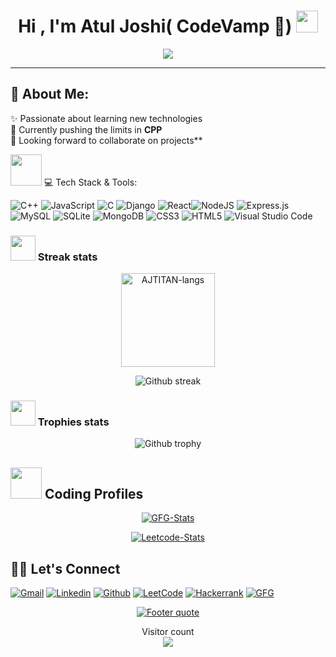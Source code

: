 <h1 align="center">Hi , I'm Atul Joshi( CodeVamp 🧛) <img src="https://media.giphy.com/media/hvRJCLFzcasrR4ia7z/giphy.gif" width="35"></h1>
<p align="center">
  <a href="https://github.com/DenverCoder1/readme-typing-svg"><img src="https://readme-typing-svg.herokuapp.com?lines=Computer+Engineering+Student;Aspiring+CPP+Programmer;Always%20Eager%20to%20learn%20new%20things&center=true&width=600&height=80"></a>
</p>
<hr/>

## 💫 About Me:
✨ Passionate about learning new technologies<br>🌱 Currently pushing the limits in <b>CPP</b><br><!-- 🔭 Working on a <b>Subscription based eCommerce Website</b><br> -->👯 Looking forward to collaborate on projects**<br>

<img src="https://media2.giphy.com/media/QssGEmpkyEOhBCb7e1/giphy.gif?cid=ecf05e47a0n3gi1bfqntqmob8g9aid1oyj2wr3ds3mg700bl&rid=giphy.gif" width="50px" height="50px"> 💻 Tech Stack & Tools:
<!-- ![Python](https://img.shields.io/badge/python-3670A0?style=for-the-badge&logo=python&logoColor=ffdd54) -->
<!--![Java](https://img.shields.io/badge/java-%23ED8B00.svg?style=for-the-badge&logo=java&logoColor=white)--> 
![C++](https://img.shields.io/badge/C++-5C2D91?style=for-the-badge&logo=c++&logoColor=white) ![JavaScript](https://img.shields.io/badge/javascript-%23323330.svg?style=for-the-badge&logo=javascript&logoColor=%23F7DF1E) ![C](https://img.shields.io/badge/c-%2300599C.svg?style=for-the-badge&logo=c&logoColor=white) ![Django](https://img.shields.io/badge/django-%23092E20.svg?style=for-the-badge&logo=django&logoColor=white) ![React](https://img.shields.io/badge/react-%2320232a.svg?style=for-the-badge&logo=react&logoColor=%2361DAFB)![NodeJS](https://img.shields.io/badge/node.js-6DA55F?style=for-the-badge&logo=node.js&logoColor=white) ![Express.js](https://img.shields.io/badge/express.js-%23404d59.svg?style=for-the-badge&logo=express&logoColor=%2361DAFB) ![MySQL](https://img.shields.io/badge/mysql-%2300f.svg?style=for-the-badge&logo=mysql&logoColor=white) ![SQLite](https://img.shields.io/badge/sqlite-%2307405e.svg?style=for-the-badge&logo=sqlite&logoColor=white) ![MongoDB](https://img.shields.io/badge/MongoDB-%234ea94b.svg?style=for-the-badge&logo=mongodb&logoColor=white) ![CSS3](https://img.shields.io/badge/css3-%231572B6.svg?style=for-the-badge&logo=css3&logoColor=white) ![HTML5](https://img.shields.io/badge/html5-%23E34F26.svg?style=for-the-badge&logo=html5&logoColor=white)
 ![Visual Studio Code](https://img.shields.io/badge/Visual%20Studio%20Code-0078d7.svg?style=for-the-badge&logo=visual-studio-code&logoColor=white) 
<!-- ### <img src="https://media.giphy.com/media/swhRkVYLJDrCE/giphy.gif" width = "40> Language Stats
 <div align="center">

  <a>[![Top Langs](https://github-readme-stats.vercel.app/api/top-langs/?username=AJTITAN)](https://github.com/AJTITAN/github-readme-stats)</a>

</div> -->
### <img src="https://media4.giphy.com/media/QM3HY1v4Eym58qiY1i/giphy.gif?cid=790b7611e82baed6147e3d312c0cc603a3b114d27fae9bc0&rid=giphy.gif&ct=s" width="40"> Streak stats
<div align="center">
<img height="150em" src="https://github-readme-stats.vercel.app/api/top-langs/?username=AJTITAN&layout=compact&show_icon=true&theme=algolia" alt="AJTITAN-langs"/>
<!-- <img height="150em" src="https://github-readme-stats.vercel.app/api/?username=TangoBeee&layout=compact&show_icon=true&theme=algolia" alt="TangoBee-stats"/> -->
</div>
<div align="center">

  <a>![Github streak][github-streak]</a>

</div>

### <img src="https://media2.giphy.com/media/CCXzSZGI8TsIvYZjWo/200w.webp" width="40"> Trophies stats
<div align="center">

  <a>![Github trophy][github-trophy]</a>

</div>

## <img src="https://github.com/TheDudeThatCode/TheDudeThatCode/blob/master/Assets/Developer.gif" width="50" />  Coding Profiles  
<div align="center">
    
  <a href="">[![GFG-Stats][gfg-stats-url]][gfg-url]</a>
  
  <a href="">[![Leetcode-Stats][leetcode-stats-url]][leetcode-url]</a>

</div>


## 🙋‍♂️ Let's Connect
[![Gmail][gmail-shield]][gmail-url]
[![Linkedin][linkedin-shield]][linkedin-url]
[![Github][github-shield]][github-url]
[![LeetCode][leetcode-shield]][leetcode-url]
[![Hackerrank][hackerrank-shield]][hackerrank-url]
[![GFG][gfg-shield]][gfg-url]
<br>

<div align="center">

  <a href="https://github.com/AtulJoshi1206">![Footer quote][quote-url]</a>

</div>
<p align="center"> 
  Visitor count<br>
  <img src="https://profile-counter.glitch.me/AtulJoshi1206/count.svg" />
</p>


<!-- MARKDOWN LINKS & IMAGES -->
[visitors-badge]: https://visitor-badge.glitch.me/badge?page_id=AtulJoshi1206
[github-stars-shield]: https://img.shields.io/github/stars/Atul_Joshi?style=social
[github-stats]:https://githubreadmestats.vercel.app/apiusername=AtulJoshi1206&theme=algolia&show_icons=true&include_all_commits=false&count_private=true&cache_seconds=7200
[leetcode-stats-url]: https://leetcard.jacoblin.cool/Atul_joshi?theme=dark&font=Roboto&ext=heatmap
[gfg-stats-url]: https://geeks-for-geeks-stats-api-napiyo.vercel.app/?userName=atuljoshi1206
[leetcode-url]: https://leetcode.com/Atul_joshi/
[gfg-url]: https://auth.geeksforgeeks.org/user/atuljoshi1206
[github-followers-shield]: https://img.shields.io/github/followers/AtulJoshi1206?style=social
[github-language]: https://github-readme-stats.vercel.app/api/top-langs/?username=AtulJoshi1206&theme=algolia
[github-streak]: https://streak-stats.demolab.com?user=AtulJoshi1206&theme=algolia
[github-trophy]: https://github-profile-trophy.vercel.app/?username=AtulJoshi1206&theme=algolia
[leetcode-problems-badge]: https://badges.peiyuan.ch/leetcode/Atul_joshi/solved?color=orange&logo=leetcode
[gfg-rank-shield]: https://img.shields.io/badge/Institute%20Rank-150-green?labelColor=white&logo=geeksforgeeks&style=flat
[leetcode-url]: https://leetcode.com/Atul_joshi/
[gfg-url]: https://auth.geeksforgeeks.org/user/atuljoshi1206
[hackerrank-shield]: https://img.shields.io/badge/-Atul_Joshi-black?style=flat&logo=hackerrank
[hackerrank-url]: https://www.hackerrank.com/profile/atul_joshi1206
[ssrn-shield]: https://img.shields.io/badge/-SSRN-informational?style=flat&logo=ssrn&logoColor=darkblue&color=white
[ssrn-paper-url]: https://papers.ssrn.com/sol3/papers.cfm?abstract_id=3867738
[ieee-shield]: https://img.shields.io/badge/IEEE-informational?style=flat&logo=ieee
[ieee-paper-url]: https://ieeexplore.ieee.org/document/9807998
[quote-url]: https://quotes-github-readme.vercel.app/api?type=horizontal&theme=radical
[gmail-shield]: https://img.shields.io/badge/-Atul_Joshi-grey?style=flat&logo=gmail
[gmail-url]: mailto:atul.joshi1206@gmail.com
[linkedin-shield]: https://img.shields.io/badge/-Atul_Joshi-blue?style=flat&logo=linkedin&logoColor=white
[linkedin-url]: https://www.linkedin.com/in/atul-joshi-54928018a/
[github-shield]: https://img.shields.io/badge/-Atul_Joshi-black?style=flat&logo=github
[linkedin-shield]: https://img.shields.io/badge/-Atul_Joshi-blue?style=flat&logo=linkedin&logoColor=white
[github-shield]: https://img.shields.io/badge/-Atul%20Joshi-black?style=flat&logo=github
[quote-url]: https://quotes-github-readme.vercel.app/api?type=horizontal&theme=algolia
[leetcode-shield]: https://img.shields.io/badge/-Atul%20Joshi-grey?style=flat&logo=leetcode
[gfg-shield]: https://img.shields.io/badge/-Atul%20Joshi-darkgreen?style=flat&labelColor=white&logo=geeksforgeeks
[github-url]: https://github.com/AtulJoshi1206
